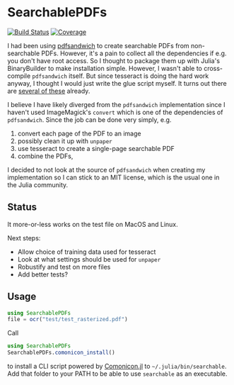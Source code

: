 # SearchablePDFs

[![Build Status](https://github.com/ericphanson/SearchablePDFs.jl/workflows/CI/badge.svg)](https://github.com/ericphanson/SearchablePDFs.jl/actions)
[![Coverage](https://codecov.io/gh/ericphanson/SearchablePDFs.jl/branch/master/graph/badge.svg)](https://codecov.io/gh/ericphanson/SearchablePDFs.jl)

I had been using  [pdfsandwich](http://www.tobias-elze.de/pdfsandwich/) to
create searchable PDFs from non-searchable PDFs. However, it's a pain to collect
all the dependencies if e.g. you don't have root access. So I thought to package
them up with Julia's BinaryBuilder to make installation simple. However, I
wasn't able to cross-compile `pdfsandwich` itself. But since tesseract is doing
the hard work anyway, I thought I would just write the glue script myself. It
turns out there are [several of
these](https://github.com/tesseract-ocr/tessdoc/blob/master/User-Projects-%E2%80%93-3rdParty.md#a-pdf-to-searchable-pdf-tools)
already.

I believe I have likely diverged from the `pdfsandwich` implementation since I
haven't used ImageMagick's `convert` which is one of the dependencies of
`pdfsandwich`. Since the job can be done very simply, e.g.

  1. convert each page of the PDF to an image
  2. possibly clean it up with `unpaper`
  3. use tesseract to create a single-page searchable PDF
  4. combine the PDFs,

I decided to not look at the source of `pdfsandwich` when creating my implementation so I can stick to an MIT
license, which is the usual one in the Julia community.

## Status

It more-or-less works on the test file on MacOS and Linux.

Next steps:

* Allow choice of training data used for tesseract
* Look at what settings should be used for `unpaper`
* Robustify and test on more files
* Add better tests?

## Usage

```julia
using SearchablePDFs
file = ocr("test/test_rasterized.pdf")
```

Call
```julia
using SearchablePDFs
SearchablePDFs.comonicon_install()
```
to install a CLI script powered by [Comonicon.jl](https://github.com/comonicon/Comonicon.jl) to `~/.julia/bin/searchable`. Add that folder to your PATH to be able to use `searchable` as an executable.
